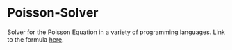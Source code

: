 # Poisson-Solver
Solver for the Poisson Equation in a variety of programming languages.
Link to the formula [here](http://physics.ujep.cz/~dkramolis/plazma/Dalsi%20materialy/Poisson_1D_2.pdf).

